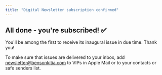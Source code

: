 ```yaml
---
title: "Digital Newsletter subscription confirmed"
---
```


## All done - you're subscribed! ✅

You'll be among the first to receive its inaugural issue in due time. Thank you!

To make sure that issues are delivered to your inbox, add <newsletter@bensonkitia.com> to VIPs in
Apple Mail or to your contacts or safe senders list.
